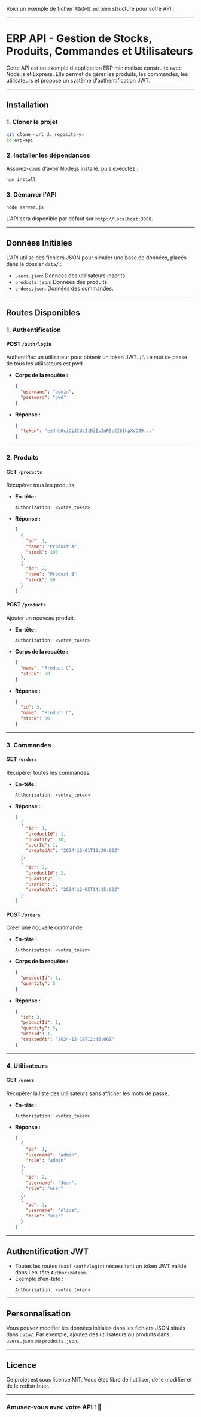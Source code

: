 Voici un exemple de fichier `README.md` bien structuré pour votre API :

---

# ERP API - Gestion de Stocks, Produits, Commandes et Utilisateurs

Cette API est un exemple d'application ERP minimaliste construite avec Node.js et Express. Elle permet de gérer les produits, les commandes, les utilisateurs et propose un système d'authentification JWT.

---

## **Installation**

### 1. **Cloner le projet**
```bash
git clone <url_du_repository>
cd erp-api
```

### 2. **Installer les dépendances**
Assurez-vous d'avoir [Node.js](https://nodejs.org/) installé, puis exécutez :
```bash
npm install
```

### 3. **Démarrer l'API**
```bash
node server.js
```

L'API sera disponible par défaut sur `http://localhost:3000`.

---

## **Données Initiales**

L'API utilise des fichiers JSON pour simuler une base de données, placés dans le dossier `data/` :
- `users.json`: Données des utilisateurs inscrits.
- `products.json`: Données des produits.
- `orders.json`: Données des commandes.

---

## **Routes Disponibles**

### **1. Authentification**

#### **POST** `/auth/login`
Authentifiez un utilisateur pour obtenir un token JWT.
/!\ Le mot de passe de tous les utilisateurs est pwd

- **Corps de la requête :**
  ```json
  {
    "username": "admin",
    "password": "pwd"
  }
  ```

- **Réponse :**
  ```json
  {
    "token": "eyJhbGciOiJIUzI1NiIsInR5cCI6IkpXVCJ9..."
  }
  ```

---

### **2. Produits**

#### **GET** `/products`
Récupérer tous les produits.

- **En-tête :**
  ```plaintext
  Authorization: <votre_token>
  ```

- **Réponse :**
  ```json
  [
    {
      "id": 1,
      "name": "Product A",
      "stock": 100
    },
    {
      "id": 2,
      "name": "Product B",
      "stock": 50
    }
  ]
  ```

#### **POST** `/products`
Ajouter un nouveau produit.

- **En-tête :**
  ```plaintext
  Authorization: <votre_token>
  ```

- **Corps de la requête :**
  ```json
  {
    "name": "Product C",
    "stock": 30
  }
  ```

- **Réponse :**
  ```json
  {
    "id": 3,
    "name": "Product C",
    "stock": 30
  }
  ```

---

### **3. Commandes**

#### **GET** `/orders`
Récupérer toutes les commandes.

- **En-tête :**
  ```plaintext
  Authorization: <votre_token>
  ```

- **Réponse :**
  ```json
  [
    {
      "id": 1,
      "productId": 1,
      "quantity": 10,
      "userId": 1,
      "createdAt": "2024-12-01T10:30:00Z"
    },
    {
      "id": 2,
      "productId": 2,
      "quantity": 5,
      "userId": 1,
      "createdAt": "2024-12-05T14:15:00Z"
    }
  ]
  ```

#### **POST** `/orders`
Créer une nouvelle commande.

- **En-tête :**
  ```plaintext
  Authorization: <votre_token>
  ```

- **Corps de la requête :**
  ```json
  {
    "productId": 1,
    "quantity": 5
  }
  ```

- **Réponse :**
  ```json
  {
    "id": 3,
    "productId": 1,
    "quantity": 5,
    "userId": 1,
    "createdAt": "2024-12-10T12:45:00Z"
  }
  ```

---

### **4. Utilisateurs**

#### **GET** `/users`
Récupérer la liste des utilisateurs sans afficher les mots de passe.

- **En-tête :**
  ```plaintext
  Authorization: <votre_token>
  ```

- **Réponse :**
  ```json
  [
    {
      "id": 1,
      "username": "admin",
      "role": "admin"
    },
    {
      "id": 2,
      "username": "Jean",
      "role": "user"
    },
    {
      "id": 3,
      "username": "Alice",
      "role": "user"
    }
  ]
  ```

---

## **Authentification JWT**

- Toutes les routes (sauf `/auth/login`) nécessitent un token JWT valide dans l'en-tête `Authorization`.
- Exemple d'en-tête :
  ```plaintext
  Authorization: <votre_token>
  ```

---

## **Personnalisation**

Vous pouvez modifier les données initiales dans les fichiers JSON situés dans `data/`. Par exemple, ajoutez des utilisateurs ou produits dans `users.json` ou `products.json`.

---

## **Licence**

Ce projet est sous licence MIT. Vous êtes libre de l'utiliser, de le modifier et de le redistribuer.

--- 

### Amusez-vous avec votre API ! 🚀